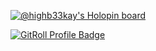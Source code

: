 [![@highb33kay's Holopin board](https://holopin.me/highb33kay)](https://holopin.io/@highb33kay)
<!--<p><img align="center" src="https://github-readme-streak-stats.herokuapp.com/?user=highb33kay&" alt="highb33kay" /></p>
 <a href="https://wakatime.com"><img src="https://wakatime.com/share/@highb33kay/313fb59d-f6c0-45b1-ad97-71062848b044.png" /></a> -->
<a href="https://gitroll.io/profile/u8QU7ENGSHERB8mNZm1jAR2bUtre2" target="_blank"><img src="https://gitroll.io/api/badges/profiles/v1/u8QU7ENGSHERB8mNZm1jAR2bUtre2" alt="GitRoll Profile Badge"/></a>
